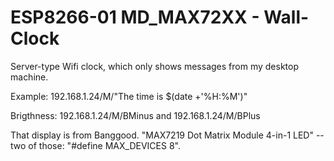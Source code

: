 # ESP8266-01 MD_MAX72XX - Wall-Clock
Server-type Wifi clock, which only shows messages from my desktop machine. 

Example: 192.168.1.24/M/"The time is $(date +'%H:%M')"

Brigthness: 192.168.1.24/M/BMinus and 192.168.1.24/M/BPlus

That display is from Banggood.  "MAX7219 Dot Matrix Module 4-in-1 LED" -- two of those: "#define MAX_DEVICES 8".  
